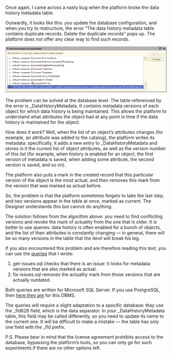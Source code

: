 ﻿Once again, I came across a nasty bug when the platform broke the data history metadata table.

Outwardly, it looks like this: you update the database configuration, and when you try to restructure, the error “The data history metadata table contains duplicate records. Delete the duplicate records” pops up. The platform does not offer any clear way to find such records.

![The data history metadata table contains duplicate records. Delete the duplicate records](error.png)

The problem can be solved at the database level. The table referenced by the error is _DataHistoryMetadata. It contains metadata versions of each object for which data history is being maintained. This allows the platform to understand what attributes the object had at any point in time if the data history is maintained for the object.

How does it work? Well, when the list of an object’s attributes changes (for example, an attribute was added to the catalog), the platform writes its metadata: specifically, it adds a new entry to _DataHistoryMetadata and stores in it the current list of object attributes, as well as the version number of this list (for example, when history is enabled for an object, the first version of metadata is saved, when adding some attribute, the second version is saved, and so on).

The platform also puts a mark in the created record that this particular version of the object is the most actual, and then removes this mark from the version that was marked as actual before.

So, the problem is that the platform sometimes forgets to take the last step, and two versions appear in the table at once, marked as current. The Designer understands this but cannot do anything.

The solution follows from the algorithm above: you need to find conflicting versions and revoke the mark of actuality from the one that is older. It is better to use queries: data history is often enabled for a bunch of objects, and the list of their attributes is constantly changing — in general, there will be so many versions in the table that the devil will break his leg.

If you also encountered this problem and are therefore reading this text, you can use the [queries](https://gist.github.com/vkostyanetsky/6496c67e2b2fd3d064c4cafd16da0b79) that I wrote:

1. get-issues.sql checks that there is an issue: it looks for metadata versions that are also marked as actual.
2. fix-issues.sql removes the actuality mark from those versions that are actually outdated.

Both queries are written for Microsoft SQL Server. If you use PostgreSQL, then [here they are](https://gist.github.com/vkostyanetsky/75665ce04247e900743604eb386d1889) for this DBMS.

The queries will require a slight adaptation to a specific database: they use the _fld626 field, which is the data separator. In your _DataHistoryMetadata table, this field may be called differently, so you need to update its name to the current one. It will be difficult to make a mistake — the table has only one field with the _fld prefix.

P.S. Please bear in mind that the license agreement prohibits access to the database, bypassing the platform’s tools, so you can only go for such experiments if there are no other options left.